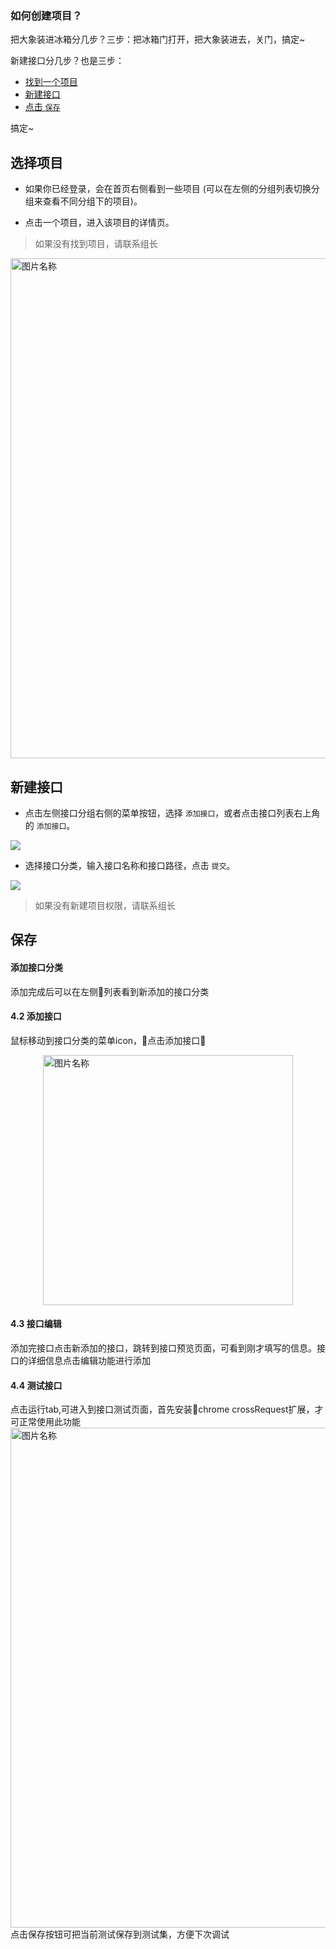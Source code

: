 ### 如何创建项目？

把大象装进冰箱分几步？三步：把冰箱门打开，把大象装进去，关门，搞定~

新建接口分几步？也是三步：

* [找到一个项目](#选择项目)
* [新建接口](#新建_编辑接口)
* [点击 `保存`](#保存)

搞定~




## 选择项目

- 如果你已经登录，会在首页右侧看到一些项目 (可以在左侧的分组列表切换分组来查看不同分组下的项目)。

- 点击一个项目，进入该项目的详情页。

> 如果没有找到项目，请联系组长

<img src="./images/project_list.png" width = "800" style="margin:0px auto;display:block;" alt="图片名称" align=center />

## 新建接口

- 点击左侧接口分组右侧的菜单按钮，选择 `添加接口`，或者点击接口列表右上角的 `添加接口`。

<img src="./images/usage/api_add_btn.png" />

- 选择接口分类，输入接口名称和接口路径，点击 `提交`。

<img src="./images/usage/api_add_panel.png" />

> 如果没有新建项目权限，请联系组长

## 保存

#### 添加接口分类



添加完成后可以在左侧列表看到新添加的接口分类

#### 4.2 添加接口
鼠标移动到接口分类的菜单icon，点击添加接口

<img src="./images/interface_add.png" width="400"  style="margin:0px auto;display:block;" alt="图片名称" align=center />

#### 4.3 接口编辑
添加完接口点击新添加的接口，跳转到接口预览页面，可看到刚才填写的信息。接口的详细信息点击编辑功能进行添加

#### 4.4 测试接口
点击运行tab,可进入到接口测试页面，首先安装chrome crossRequest扩展，才可正常使用此功能
<img src="./images/interface_run.png" width="800"  style="margin:0px auto;display:block;" alt="图片名称" align=center />
点击保存按钮可把当前测试保存到测试集，方便下次调试
